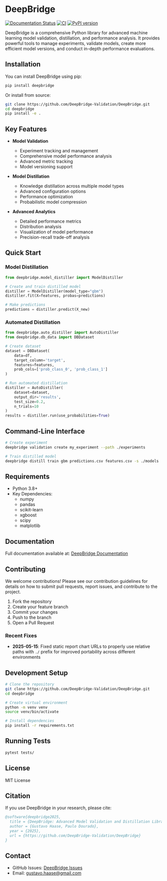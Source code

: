 # DeepBridge

[![Documentation Status](https://readthedocs.org/projects/deepbridge/badge/?version=latest)](https://deepbridge.readthedocs.io/en/latest/)
[![CI](https://github.com/DeepBridge-Validation/DeepBridge/actions/workflows/pipeline.yaml/badge.svg)](https://github.com/DeepBridge-Validation/DeepBridge/actions/workflows/pipeline.yaml)
[![PyPI version](https://badge.fury.io/py/deepbridge.svg)](https://badge.fury.io/py/deepbridge)

DeepBridge is a comprehensive Python library for advanced machine learning model validation, distillation, and performance analysis. It provides powerful tools to manage experiments, validate models, create more efficient model versions, and conduct in-depth performance evaluations.

## Installation

You can install DeepBridge using pip:

```bash
pip install deepbridge
```

Or install from source:

```bash
git clone https://github.com/DeepBridge-Validation/DeepBridge.git
cd deepbridge
pip install -e .
```

## Key Features

- **Model Validation**
  - Experiment tracking and management
  - Comprehensive model performance analysis
  - Advanced metric tracking
  - Model versioning support

- **Model Distillation**
  - Knowledge distillation across multiple model types
  - Advanced configuration options
  - Performance optimization
  - Probabilistic model compression

- **Advanced Analytics**
  - Detailed performance metrics
  - Distribution analysis
  - Visualization of model performance
  - Precision-recall trade-off analysis

## Quick Start

### Model Distillation
```python
from deepbridge.model_distiller import ModelDistiller

# Create and train distilled model
distiller = ModelDistiller(model_type="gbm")
distiller.fit(X=features, probas=predictions)

# Make predictions
predictions = distiller.predict(X_new)
```

### Automated Distillation
```python
from deepbridge.auto_distiller import AutoDistiller
from deepbridge.db_data import DBDataset

# Create dataset
dataset = DBDataset(
    data=df,
    target_column='target',
    features=features,
    prob_cols=['prob_class_0', 'prob_class_1']
)

# Run automated distillation
distiller = AutoDistiller(
    dataset=dataset,
    output_dir='results',
    test_size=0.2,
    n_trials=10
)
results = distiller.run(use_probabilities=True)
```

## Command-Line Interface
```bash
# Create experiment
deepbridge validation create my_experiment --path ./experiments

# Train distilled model
deepbridge distill train gbm predictions.csv features.csv -s ./models
```

## Requirements

- Python 3.8+
- Key Dependencies:
  - numpy
  - pandas
  - scikit-learn
  - xgboost
  - scipy
  - matplotlib

## Documentation

Full documentation available at: [DeepBridge Documentation](https://deepbridge.readthedocs.io/)

## Contributing

We welcome contributions! Please see our contribution guidelines for details on how to submit pull requests, report issues, and contribute to the project.

1. Fork the repository
2. Create your feature branch
3. Commit your changes
4. Push to the branch
5. Open a Pull Request

### Recent Fixes

- **2025-05-15**: Fixed static report chart URLs to properly use relative paths with `./` prefix for improved portability across different environments

## Development Setup

```bash
# Clone the repository
git clone https://github.com/DeepBridge-Validation/DeepBridge.git
cd deepbridge

# Create virtual environment
python -m venv venv
source venv/bin/activate

# Install dependencies
pip install -r requirements.txt
```

## Running Tests

```bash
pytest tests/
```

## License

MIT License

## Citation

If you use DeepBridge in your research, please cite:

```bibtex
@software{deepbridge2025,
  title = {DeepBridge: Advanced Model Validation and Distillation Library},
  author = {Gustavo Haase, Paulo Dourado},
  year = {2025},
  url = {https://github.com/DeepBridge-Validation/DeepBridge}
}
```

## Contact

- GitHub Issues: [DeepBridge Issues](https://github.com/DeepBridge-Validation/DeepBridge/issues)
- Email: gustavo.haase@gmail.com